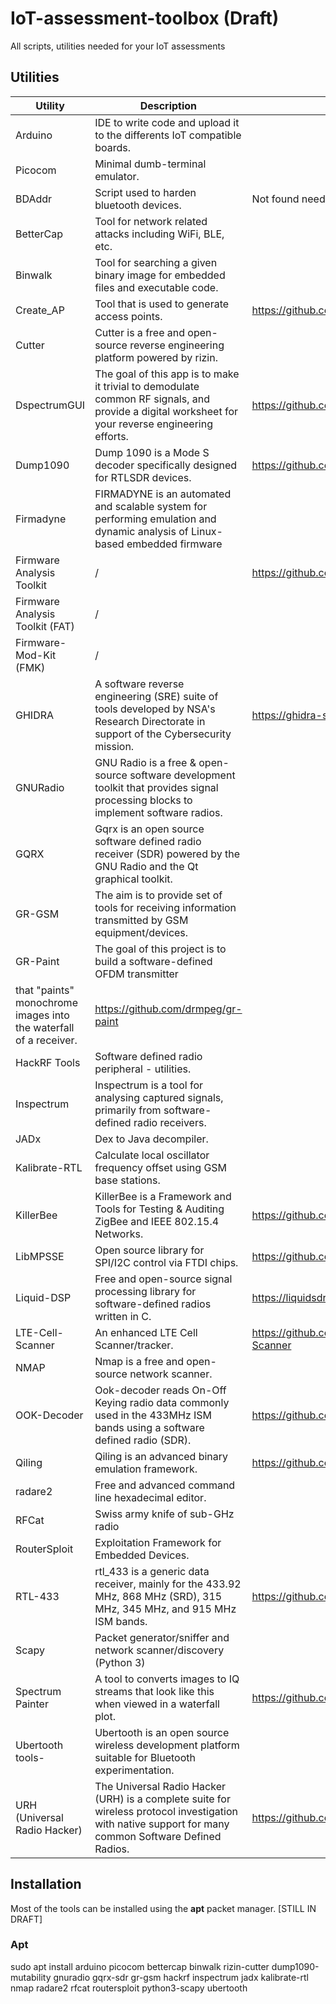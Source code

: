 # IoT-assessment-toolbox (Draft)
All scripts, utilities needed for your IoT assessments

## Utilities

| Utility | Description | Link |
| - | - | - |
| Arduino | IDE to write code and upload it to the differents IoT compatible boards.| |
| Picocom | Minimal dumb-terminal emulator. | |
| BDAddr | Script used to harden bluetooth devices. | Not found need to build it yourself |
| BetterCap | Tool for network related attacks including WiFi, BLE, etc. |  |
| Binwalk | Tool for searching a given binary image for embedded files and executable code. | |
| Create_AP | Tool that is used to generate access points. | https://github.com/oblique/create_ap |
| Cutter | Cutter is a free and open-source reverse engineering platform powered by rizin. | |
| DspectrumGUI | The goal of this app is to make it trivial to demodulate common RF signals, and provide a digital worksheet for your reverse engineering efforts. | https://github.com/tresacton/dspectrumgui |
| Dump1090 | Dump 1090 is a Mode S decoder specifically designed for RTLSDR devices. |  https://github.com/antirez/dump1090 |
| Firmadyne | FIRMADYNE is an automated and scalable system for performing emulation and dynamic analysis of Linux-based embedded firmware | |
| Firmware Analysis Toolkit | / | https://github.com/firmadyne/firmadyne |
| Firmware Analysis Toolkit (FAT) | / | |
| Firmware-Mod-Kit (FMK) | / | |
| GHIDRA | A software reverse engineering (SRE) suite of tools developed by NSA's Research Directorate in support of the Cybersecurity mission. | https://ghidra-sre.org/ |
| GNURadio | GNU Radio is a free & open-source software development toolkit that provides signal processing blocks to implement software radios. | |
| GQRX | Gqrx is an open source software defined radio receiver (SDR) powered by the GNU Radio and the Qt graphical toolkit. | |
| GR-GSM | The aim is to provide set of tools for receiving information transmitted by GSM equipment/devices. | |
| GR-Paint | The goal of this project is to build a software-defined OFDM transmitter |
that "paints" monochrome images into the waterfall of a receiver. | https://github.com/drmpeg/gr-paint |
| HackRF Tools | Software defined radio peripheral - utilities. | |
| Inspectrum | Inspectrum is a tool for analysing captured signals, primarily from software-defined radio receivers. |  |
| JADx | Dex to Java decompiler. | |
| Kalibrate-RTL | Calculate local oscillator frequency offset using GSM base stations. | |
| KillerBee | KillerBee is a Framework and Tools for Testing & Auditing ZigBee and IEEE 802.15.4 Networks. | https://github.com/riverloopsec/killerbee |
| LibMPSSE | Open source library for SPI/I2C control via FTDI chips. | https://github.com/devttys0/libmpsse |
| Liquid-DSP | Free and open-source signal processing library for software-defined radios written in C. | https://liquidsdr.org/doc/installation/ |
| LTE-Cell-Scanner | An enhanced LTE Cell Scanner/tracker. | https://github.com/JiaoXianjun/LTE-Cell-Scanner |
| NMAP | Nmap is a free and open-source network scanner. | |
| OOK-Decoder | Ook-decoder reads On-Off Keying radio data commonly used in the 433MHz ISM bands using a software defined radio (SDR). | https://github.com/jimstudt/ook-decoder |
| Qiling | Qiling is an advanced binary emulation framework. | https://github.com/qilingframework/qiling |
| radare2 | Free and advanced command line hexadecimal editor. | |
| RFCat | Swiss army knife of sub-GHz radio | |
| RouterSploit | Exploitation Framework for Embedded Devices. | |
| RTL-433 | rtl_433 is a generic data receiver, mainly for the 433.92 MHz, 868 MHz (SRD), 315 MHz, 345 MHz, and 915 MHz ISM bands. | https://github.com/merbanan/rtl_433 |
| Scapy | Packet generator/sniffer and network scanner/discovery (Python 3) | |
| Spectrum Painter | A tool to converts images to IQ streams that look like this when viewed in a waterfall plot. | https://github.com/polygon/spectrum_painter |
| Ubertooth tools- | Ubertooth is an open source wireless development platform suitable for Bluetooth experimentation. | |
| URH (Universal Radio Hacker) | The Universal Radio Hacker (URH) is a complete suite for wireless protocol investigation with native support for many common Software Defined Radios. | https://github.com/jopohl/urh#Installation |

## Installation
Most of the tools can be installed using the **apt** packet manager.
[STILL IN DRAFT]

### Apt

sudo apt install arduino picocom bettercap binwalk rizin-cutter dump1090-mutability gnuradio gqrx-sdr gr-gsm hackrf inspectrum jadx kalibrate-rtl nmap radare2 rfcat routersploit python3-scapy ubertooth

